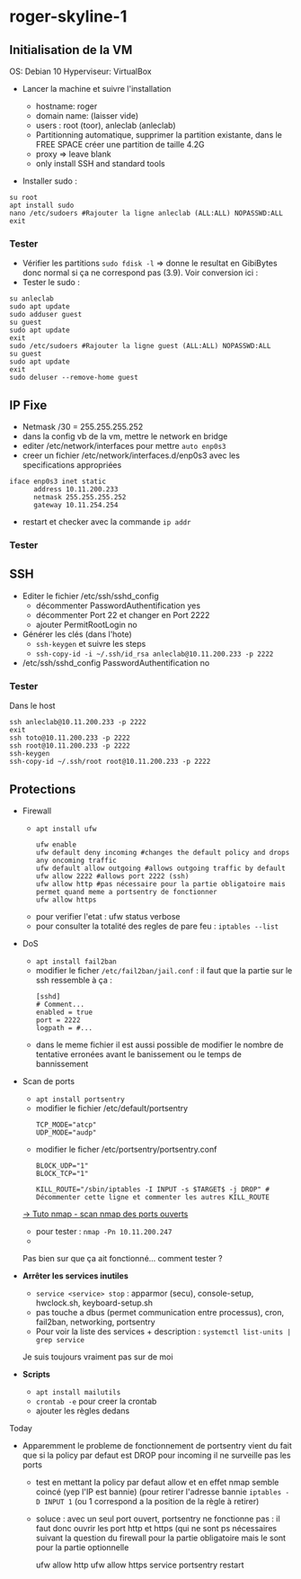 # roger-skyline-1

## Initialisation de la VM

OS: Debian 10
Hyperviseur: VirtualBox

- Lancer la machine et suivre l'installation
    - hostname: roger
    - domain name: (laisser vide)
    - users : root (toor), anleclab (anleclab)
    - Partitionning automatique, supprimer la partition existante, dans le FREE SPACE créer une partition de taille 4.2G
    - proxy ⇒ leave blank
    - only install SSH and standard tools

- Installer sudo :
```
su root
apt install sudo
nano /etc/sudoers #Rajouter la ligne anleclab (ALL:ALL) NOPASSWD:ALL
exit
```

### Tester

- Vérifier les partitions `sudo fdisk -l` ⇒ donne le resultat en GibiBytes donc normal si ça ne correspond pas (3.9). Voir conversion ici :
- Tester le sudo :
```
su anleclab
sudo apt update
sudo adduser guest
su guest
sudo apt update
exit
sudo /etc/sudoers #Rajouter la ligne guest (ALL:ALL) NOPASSWD:ALL
su guest
sudo apt update
exit
sudo deluser --remove-home guest
```

## IP Fixe
- Netmask /30 = 255.255.255.252
- dans la config vb de la vm, mettre le network en bridge
- editer /etc/network/interfaces pour mettre `auto enp0s3`
- creer un fichier /etc/network/interfaces.d/enp0s3 avec les specifications appropriées
```
iface enp0s3 inet static
      address 10.11.200.233
      netmask 255.255.255.252
      gateway 10.11.254.254
```
- restart et checker avec la commande `ip addr`

### Tester


## SSH
- Editer le fichier /etc/ssh/sshd_config
    - décommenter PasswordAuthentification yes
    - décommenter Port 22 et changer en Port 2222
    - ajouter PermitRootLogin no
- Générer les clés (dans l'hote)
    - `ssh-keygen` et suivre les steps
    - `ssh-copy-id -i ~/.ssh/id_rsa anleclab@10.11.200.233 -p 2222`
- /etc/ssh/sshd_config PasswordAuthentification no

### Tester
Dans le host
```
ssh anleclab@10.11.200.233 -p 2222
exit
ssh toto@10.11.200.233 -p 2222
ssh root@10.11.200.233 -p 2222
ssh-keygen
ssh-copy-id ~/.ssh/root root@10.11.200.233 -p 2222
```

## Protections
- Firewall
    - `apt install ufw`
      ```
      ufw enable
      ufw default deny incoming #changes the default policy and drops any oncoming traffic
      ufw default allow outgoing #allows outgoing traffic by default
      ufw allow 2222 #allows port 2222 (ssh)
      ufw allow http #pas nécessaire pour la partie obligatoire mais permet quand meme a portsentry de fonctionner
      ufw allow https
      ```
    - pour verifier l'etat : ufw status verbose
    - pour consulter la totalité des regles de pare feu : `iptables --list`
- DoS
    - `apt install fail2ban`
    - modifier le ficher `/etc/fail2ban/jail.conf` : il faut que la partie sur le ssh ressemble à ça :
      ```
      [sshd]
      # Comment...
      enabled = true
      port = 2222
      logpath = #...
      ```
    - dans le meme fichier il est aussi possible de modifier le nombre de tentative erronées avant le banissement ou le temps de bannissement
- Scan de ports
    - `apt install portsentry`
    - modifier le fichier /etc/default/portsentry
      ```
      TCP_MODE="atcp"
      UDP_MODE="audp"
      ```
    - modifier le ficher /etc/portsentry/portsentry.conf
      ```
      BLOCK_UDP="1"
      BLOCK_TCP="1"
      ```
      ```
      KILL_ROUTE="/sbin/iptables -I INPUT -s $TARGET$ -j DROP" # Décommenter cette ligne et commenter les autres KILL_ROUTE
      ```
    [](https://fr-wiki.ikoula.com/fr/Se_prot%C3%A9ger_contre_le_scan_de_ports_avec_portsentry)

    [→ Tuto nmap - scan nmap des ports ouverts](https://www.memoinfo.fr/tutoriels-linux/tuto-nmap-scaner-les-ports-ouverts/)

    - pour tester : `nmap -Pn 10.11.200.247`
    - 

    Pas bien sur que ça ait fonctionné... comment tester ?

- **Arrêter les services inutiles**
    - `service <service> stop` : apparmor (secu), console-setup, hwclock.sh, keyboard-setup.sh
    - pas touche a dbus (permet communication entre processus), cron, fail2ban, networking, portsentry
    - Pour voir la liste des services + description : `systemctl list-units | grep service`

    Je suis toujours vraiment pas sur de moi

- **Scripts**
    - `apt install mailutils`
    - `crontab -e` pour creer la crontab
    - ajouter les règles dedans

Today 

- Apparemment le probleme de fonctionnement de portsentry vient du fait que si la policy par defaut est DROP pour incoming il ne surveille pas les ports
    - test en mettant la policy par defaut allow et en effet nmap semble coincé (yep l'IP est bannie) (pour retirer l'adresse bannie `iptables -D INPUT 1` (ou 1 correspond a la position de la règle à retirer)
    - soluce : avec un seul port ouvert, portsentry ne fonctionne pas : il faut donc ouvrir les port http et https (qui ne sont ps nécessaires suivant la question du firewall pour la partie obligatoire mais le sont pour la partie optionnelle

        ufw allow http
        ufw allow https
        service portsentry restart
